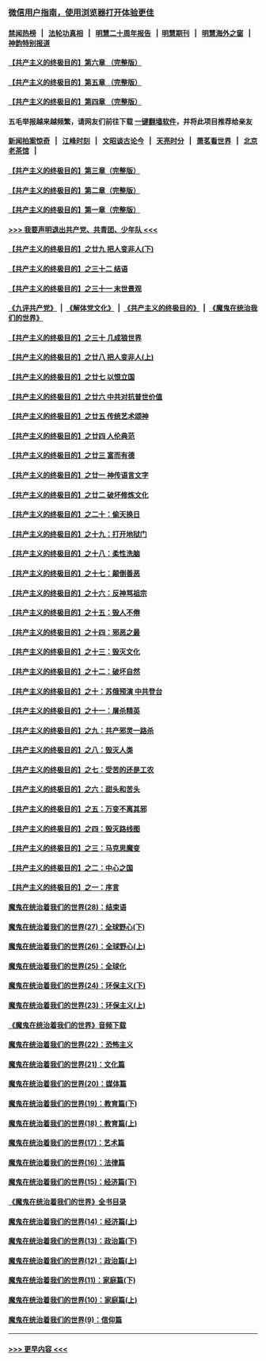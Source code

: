 ### [微信用户指南，使用浏览器打开体验更佳](https://github.com/gfw-breaker/banned-news1/blob/master/indexes/wechat-guide.md?t=0)
#### [禁闻热榜](热点新闻.md?t=0)  &nbsp;&nbsp;|&nbsp;&nbsp; [法轮功真相](https://github.com/gfw-breaker/truth/blob/master/README.md?t=0) &nbsp;&nbsp;|&nbsp;&nbsp; [明慧二十周年报告](https://github.com/gfw-breaker/mh-reports/blob/master/README.md?t=0) &nbsp;&nbsp;|&nbsp;&nbsp;[明慧期刊](https://github.com/gfw-breaker/mh-qikan) &nbsp;&nbsp;|&nbsp;&nbsp; [明慧海外之窗](https://github.com/gfw-breaker/mh-news/blob/master/README.md?t=0) &nbsp;&nbsp;|&nbsp;&nbsp; [神韵特别报道](https://github.com/gfw-breaker/mh-news/blob/master/shenyun.md?t=0)
#### [【共产主义的终极目的】第六章 （完整版）](../pages/nsc422/n11428913.md?t=02130422) 
#### [【共产主义的终极目的】第五章 （完整版）](../pages/nsc422/n11428912.md?t=02130422) 
#### [【共产主义的终极目的】第四章 （完整版）](../pages/nsc422/n11428907.md?t=02130422) 
#### 五毛举报越来越频繁，请网友们前往下载 [一键翻墙软件](https://github.com/gfw-breaker/ssr-accounts)，并将此项目推荐给亲友
#### [新闻拍案惊奇](https://github.com/gfw-breaker/banned-news1/blob/master/pages/link4.md) &nbsp;&nbsp;|&nbsp;&nbsp; [江峰时刻](https://github.com/gfw-breaker/banned-news1/blob/master/pages/link4.md) &nbsp;&nbsp;|&nbsp;&nbsp; [文昭谈古论今](https://github.com/gfw-breaker/banned-news1/blob/master/pages/link4.md) &nbsp;&nbsp;|&nbsp;&nbsp; [天亮时分](https://github.com/gfw-breaker/banned-news1/blob/master/pages/link4.md) &nbsp;&nbsp;|&nbsp;&nbsp; [萧茗看世界](https://github.com/gfw-breaker/banned-news1/blob/master/pages/link4.md) &nbsp;&nbsp;|&nbsp;&nbsp; [北京老茶馆](https://github.com/gfw-breaker/banned-news1/blob/master/pages/link4.md) &nbsp;&nbsp;|&nbsp;&nbsp; 
#### [【共产主义的终极目的】第三章（完整版）](../pages/nsc422/n11428848.md?t=02130422) 
#### [【共产主义的终极目的】第二章（完整版）](../pages/nsc422/n11428831.md?t=02130422) 
#### [【共产主义的终极目的】第一章（完整版）](../pages/nsc422/n11417651.md?t=02130422) 
#### [>>> 我要声明退出共产党、共青团、少年队 <<<](https://github.com/begood0513/goodnews/blob/master/quit/letter.md) 
#### [【共产主义的终极目的】之廿九 把人变非人(下)](../pages/nsc422/n11344140.md?t=02130422) 
#### [【共产主义的终极目的】之三十二 结语](../pages/nsc422/n11360535.md?t=02130422) 
#### [【共产主义的终极目的】之三十一 末世景观](../pages/nsc422/n11351129.md?t=02130422) 
#### [《九评共产党》](https://github.com/begood0513/9ping.md/blob/master/README.md) &nbsp;|&nbsp; [《解体党文化》](../../../../jtdwh.md/blob/master/README.md)  &nbsp;|&nbsp; [《共产主义的终极目的》](../../../../gczydzjmd.md/blob/master/README.md) &nbsp;|&nbsp; [《魔鬼在统治我们的世界》](../../../../mgztzwmdsj.md/blob/master/README.md) 
#### [【共产主义的终极目的】之三十 几成狼世界](../pages/nsc422/n11348280.md?t=02130422) 
#### [【共产主义的终极目的】之廿八 把人变非人(上)](../pages/nsc422/n11340492.md?t=02130422) 
#### [【共产主义的终极目的】之廿七 以恨立国](../pages/nsc422/n11336944.md?t=02130422) 
#### [【共产主义的终极目的】之廿六 中共对抗普世价值](../pages/nsc422/n11324785.md?t=02130422) 
#### [【共产主义的终极目的】之廿五 传统艺术颂神](../pages/nsc422/n11296396.md?t=02130422) 
#### [【共产主义的终极目的】之廿四 人伦典范](../pages/nsc422/n11296397.md?t=02130422) 
#### [【共产主义的终极目的】之廿三 富而有德](../pages/nsc422/n11283598.md?t=02130422) 
#### [【共产主义的终极目的】之廿一 神传语言文字](../pages/nsc422/n11263265.md?t=02130422) 
#### [【共产主义的终极目的】之廿二 破坏修炼文化](../pages/nsc422/n11245728.md?t=02130422) 
#### [【共产主义的终极目的】之二十：偷天换日](../pages/nsc422/n11238846.md?t=02130422) 
#### [【共产主义的终极目的】之十九：打开地狱门](../pages/nsc422/n11206376.md?t=02130422) 
#### [【共产主义的终极目的】之十八：柔性洗脑](../pages/nsc422/n11199994.md?t=02130422) 
#### [【共产主义的终极目的】之十七：颠倒善恶](../pages/nsc422/n11179782.md?t=02130422) 
#### [【共产主义的终极目的】之十六：反神骂祖宗](../pages/nsc422/n11166798.md?t=02130422) 
#### [【共产主义的终极目的】之十五：毁人不倦](../pages/nsc422/n11166792.md?t=02130422) 
#### [【共产主义的终极目的】之十四：邪恶之最](../pages/nsc422/n11150249.md?t=02130422) 
#### [【共产主义的终极目的】之十三：毁灭文化](../pages/nsc422/n11135227.md?t=02130422) 
#### [【共产主义的终极目的】之十二：破坏自然](../pages/nsc422/n11135214.md?t=02130422) 
#### [【共产主义的终极目的】之十：苏俄预演 中共登台](../pages/nsc422/n11118424.md?t=02130422) 
#### [【共产主义的终极目的】之十一：屠杀精英](../pages/nsc422/n11118442.md?t=02130422) 
#### [【共产主义的终极目的】之九：共产邪灵一路杀](../pages/nsc422/n11114139.md?t=02130422) 
#### [【共产主义的终极目的】之八：毁灭人类](../pages/nsc422/n11108503.md?t=02130422) 
#### [【共产主义的终极目的】之七：受苦的还是工农](../pages/nsc422/n11101809.md?t=02130422) 
#### [【共产主义的终极目的】之六：甜头和苦头](../pages/nsc422/n11096971.md?t=02130422) 
#### [【共产主义的终极目的】之五：万变不离其邪](../pages/nsc422/n11091285.md?t=02130422) 
#### [【共产主义的终极目的】之四：毁灭路线图](../pages/nsc422/n11086284.md?t=02130422) 
#### [【共产主义的终极目的】之三：马克思魔变](../pages/nsc422/n11061941.md?t=02130422) 
#### [【共产主义的终极目的】之二：中心之国](../pages/nsc422/n11047728.md?t=02130422) 
#### [【共产主义的终极目的】之一：序言](../pages/nsc422/n11086077.md?t=02130422) 
#### [魔鬼在统治着我们的世界(28)：结束语](../pages/nsc422/n10936246.md?t=02130422) 
#### [魔鬼在统治着我们的世界(27)：全球野心(下)](../pages/nsc422/n10928319.md?t=02130422) 
#### [魔鬼在统治着我们的世界(26)：全球野心(上)](../pages/nsc422/n10900318.md?t=02130422) 
#### [魔鬼在统治着我们的世界(25)：全球化](../pages/nsc422/n10788205.md?t=02130422) 
#### [魔鬼在统治着我们的世界(24)：环保主义(下)](../pages/nsc422/n10695307.md?t=02130422) 
#### [魔鬼在统治着我们的世界(23)：环保主义(上)](../pages/nsc422/n10688613.md?t=02130422) 
#### [《魔鬼在统治着我们的世界》音频下载](../pages/nsc422/n10635553.md?t=02130422) 
#### [魔鬼在统治着我们的世界(22)：恐怖主义](../pages/nsc422/n10614727.md?t=02130422) 
#### [魔鬼在统治着我们的世界(21)：文化篇](../pages/nsc422/n10597706.md?t=02130422) 
#### [魔鬼在统治着我们的世界(20)：媒体篇](../pages/nsc422/n10586579.md?t=02130422) 
#### [魔鬼在统治着我们的世界(19)：教育篇(下)](../pages/nsc422/n10564808.md?t=02130422) 
#### [魔鬼在统治着我们的世界(18)：教育篇(上)](../pages/nsc422/n10526970.md?t=02130422) 
#### [魔鬼在统治着我们的世界(17)：艺术篇](../pages/nsc422/n10499093.md?t=02130422) 
#### [魔鬼在统治着我们的世界(16)：法律篇](../pages/nsc422/n10485969.md?t=02130422) 
#### [魔鬼在统治着我们的世界(15)：经济篇(下)](../pages/nsc422/n10469975.md?t=02130422) 
#### [《魔鬼在统治着我们的世界》全书目录](../pages/nsc422/n10464261.md?t=02130422) 
#### [魔鬼在统治着我们的世界(14)：经济篇(上)](../pages/nsc422/n10457370.md?t=02130422) 
#### [魔鬼在统治着我们的世界(13)：政治篇(下)](../pages/nsc422/n10448270.md?t=02130422) 
#### [魔鬼在统治着我们的世界(12)：政治篇(上)](../pages/nsc422/n10444576.md?t=02130422) 
#### [魔鬼在统治着我们的世界(11)：家庭篇(下)](../pages/nsc422/n10440961.md?t=02130422) 
#### [魔鬼在统治着我们的世界(10)：家庭篇(上)](../pages/nsc422/n10435448.md?t=02130422) 
#### [魔鬼在统治着我们的世界(9)：信仰篇](../pages/nsc422/n10432159.md?t=02130422) 

----
#### [ >>> 更早内容 <<< ](../indexes/nsc422-earlier.md)

